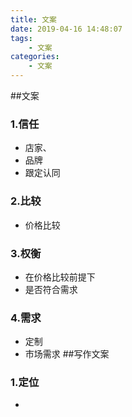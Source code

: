 ```yaml
---
title: 文案
date: 2019-04-16 14:48:07
tags:
    - 文案
categories:
    - 文案
---
```

##文案
### 1.信任
- 店家、
- 品牌
- 跟定认同
### 2.比较
- 价格比较
### 3.权衡
- 在价格比较前提下
- 是否符合需求
### 4.需求
- 定制
- 市场需求
##写作文案
### 1.定位
- 

